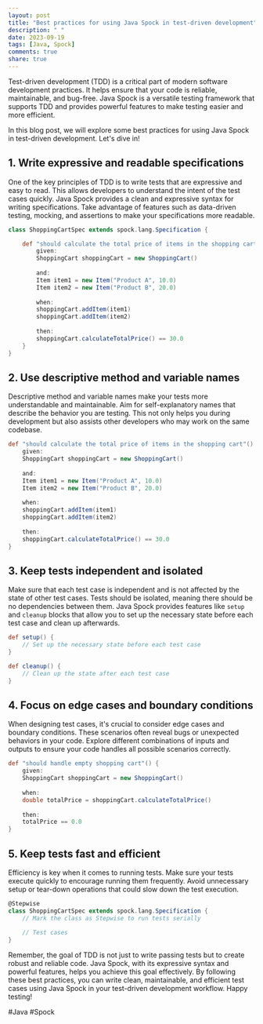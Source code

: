```yaml
---
layout: post
title: "Best practices for using Java Spock in test-driven development"
description: " "
date: 2023-09-19
tags: [Java, Spock]
comments: true
share: true
---
```


Test-driven development (TDD) is a critical part of modern software development practices. It helps ensure that your code is reliable, maintainable, and bug-free. Java Spock is a versatile testing framework that supports TDD and provides powerful features to make testing easier and more efficient.

In this blog post, we will explore some best practices for using Java Spock in test-driven development. Let's dive in!

## 1. Write expressive and readable specifications

One of the key principles of TDD is to write tests that are expressive and easy to read. This allows developers to understand the intent of the test cases quickly. Java Spock provides a clean and expressive syntax for writing specifications. Take advantage of features such as data-driven testing, mocking, and assertions to make your specifications more readable.

```groovy
class ShoppingCartSpec extends spock.lang.Specification {

    def "should calculate the total price of items in the shopping cart"() {
        given:
        ShoppingCart shoppingCart = new ShoppingCart()
        
        and:
        Item item1 = new Item("Product A", 10.0)
        Item item2 = new Item("Product B", 20.0)
        
        when:
        shoppingCart.addItem(item1)
        shoppingCart.addItem(item2)
        
        then:
        shoppingCart.calculateTotalPrice() == 30.0
    }
}
```

## 2. Use descriptive method and variable names

Descriptive method and variable names make your tests more understandable and maintainable. Aim for self-explanatory names that describe the behavior you are testing. This not only helps you during development but also assists other developers who may work on the same codebase.

```groovy
def "should calculate the total price of items in the shopping cart"() {
    given:
    ShoppingCart shoppingCart = new ShoppingCart()
    
    and:
    Item item1 = new Item("Product A", 10.0)
    Item item2 = new Item("Product B", 20.0)
    
    when:
    shoppingCart.addItem(item1)
    shoppingCart.addItem(item2)
    
    then:
    shoppingCart.calculateTotalPrice() == 30.0
}
```

## 3. Keep tests independent and isolated

Make sure that each test case is independent and is not affected by the state of other test cases. Tests should be isolated, meaning there should be no dependencies between them. Java Spock provides features like `setup` and `cleanup` blocks that allow you to set up the necessary state before each test case and clean up afterwards.

```groovy
def setup() {
    // Set up the necessary state before each test case
}

def cleanup() {
    // Clean up the state after each test case
}
```

## 4. Focus on edge cases and boundary conditions

When designing test cases, it's crucial to consider edge cases and boundary conditions. These scenarios often reveal bugs or unexpected behaviors in your code. Explore different combinations of inputs and outputs to ensure your code handles all possible scenarios correctly.

```groovy
def "should handle empty shopping cart"() {
    given:
    ShoppingCart shoppingCart = new ShoppingCart()
    
    when:
    double totalPrice = shoppingCart.calculateTotalPrice()
    
    then:
    totalPrice == 0.0
}
```

## 5. Keep tests fast and efficient

Efficiency is key when it comes to running tests. Make sure your tests execute quickly to encourage running them frequently. Avoid unnecessary setup or tear-down operations that could slow down the test execution.

```groovy
@Stepwise
class ShoppingCartSpec extends spock.lang.Specification {
    // Mark the class as Stepwise to run tests serially
    
    // Test cases
}
```

Remember, the goal of TDD is not just to write passing tests but to create robust and reliable code. Java Spock, with its expressive syntax and powerful features, helps you achieve this goal effectively. By following these best practices, you can write clean, maintainable, and efficient test cases using Java Spock in your test-driven development workflow. Happy testing!

#Java #Spock